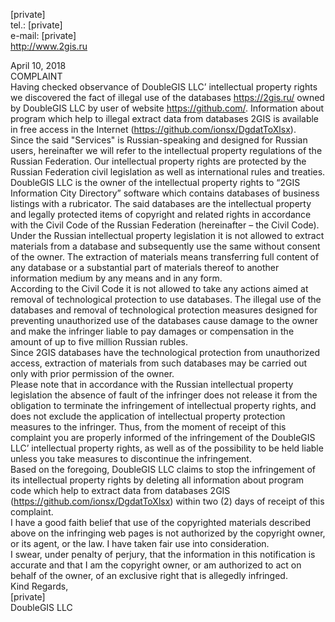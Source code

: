 [private]  
tel.: [private]  
e-mail: [private]  
http://www.2gis.ru

April 10, 2018  
COMPLAINT  
Having checked observance of DoubleGIS LLC’ intellectual property rights we discovered the fact of illegal use of the databases https://2gis.ru/ owned by DoubleGIS LLC by user of website https://github.com/. Information about program which help to illegal extract data from databases 2GIS is available in free access in the Internet (https://github.com/ionsx/DgdatToXlsx).  
Since the said "Services" is Russian-speaking and designed for Russian users, hereinafter we will refer to the intellectual property regulations of the Russian Federation. Our intellectual property rights are protected by the Russian Federation civil legislation as well as international rules and treaties.  
DoubleGIS LLC is the owner of the intellectual property rights to “2GIS Information City Directory” software which contains databases of business listings with a rubricator. The said databases are the intellectual property and legally protected items of copyright and related rights in accordance with the Civil Code of the Russian Federation (hereinafter – the Civil Code).  
Under the Russian intellectual property legislation it is not allowed to extract materials from a database and subsequently use the same without consent of the owner. The extraction of materials means transferring full content of any database or a substantial part of materials thereof to another information medium by any means and in any form.  
According to the Civil Code it is not allowed to take any actions aimed at removal of technological protection to use databases. The illegal use of the databases and removal of technological protection measures designed for preventing unauthorized use of the databases cause damage to the owner and make the infringer liable to pay damages or compensation in the amount of up to five million Russian rubles.  
Since 2GIS databases have the technological protection from unauthorized access, extraction of materials from such databases may be carried out only with prior permission of the owner.  
Please note that in accordance with the Russian intellectual property legislation the absence of fault of the infringer does not release it from the obligation to terminate the infringement of intellectual property rights, and does not exclude the application of intellectual property protection measures to the infringer. Thus, from the moment of receipt of this complaint you are properly informed of the infringement of the DoubleGIS LLC’ intellectual property rights, as well as of the possibility to be held liable unless you take measures to discontinue the infringement.  
Based on the foregoing, DoubleGIS LLC claims to stop the infringement of its intellectual property rights by deleting all information about program code which help to extract data from databases 2GIS (https://github.com/ionsx/DgdatToXlsx) within two (2) days of receipt of this complaint.  
I have a good faith belief that use of the copyrighted materials described above on the infringing web pages is not authorized by the copyright owner, or its agent, or the law. I have taken fair use into consideration.  
I swear, under penalty of perjury, that the information in this notification is accurate and that I am the copyright owner, or am authorized to act on behalf of the owner, of an exclusive right that is allegedly infringed.  
Kind Regards,  
[private]  
DoubleGIS LLC
